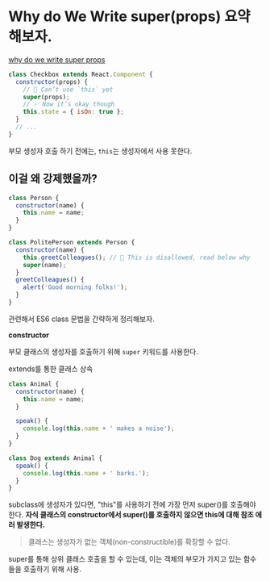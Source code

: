 # Why do We Write super(props) 요약해보자.

[why do we write super props](https://overreacted.io/why-do-we-write-super-props/)

```js
class Checkbox extends React.Component {
  constructor(props) {
    // 🔴 Can’t use `this` yet
    super(props);
    // ✅ Now it’s okay though
    this.state = { isOn: true };
  }
  // ...
}
```

부모 생성자 호출 하기 전에는, `this`는 생성자에서 사용 못한다.

## 이걸 왜 강제했을까?

```js
class Person {
  constructor(name) {
    this.name = name;
  }
}

class PolitePerson extends Person {
  constructor(name) {
    this.greetColleagues(); // 🔴 This is disallowed, read below why
    super(name);
  }
  greetColleagues() {
    alert('Good morning folks!');
  }
}
```

관련해서 ES6 class 문법을 간략하게 정리해보자.

**constructor**

부모 클래스의 생성자를 호출하기 위해 `super` 키워드를 사용한다.

extends를 통한 클래스 상속

```js
class Animal {
  constructor(name) {
    this.name = name;
  }

  speak() {
    console.log(this.name + ' makes a noise');
  }
}

class Dog extends Animal {
  speak() {
    console.log(this.name + ' barks.');
  }
}
```

subclass에 생성자가 있다면, "this"를 사용하기 전에 가장 먼저 super()를 호출해야 한다.
**자식 클래스의 constructor에서 super()를 호출하지 않으면 this에 대해 참조 에러 발생한다.**

> 클래스는 생성자가 없는 객체(non-constructible)를 확장할 수 없다.

super를 통해 상위 클래스 호출을 할 수 있는데, 이는 객체의 부모가 가지고 있는 함수들을 호출하기 위해 사용.
